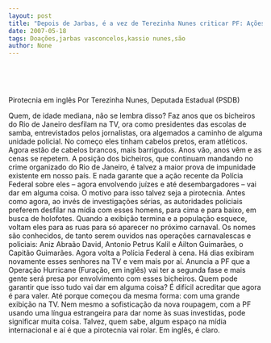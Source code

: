 ```yaml
---
layout: post
title: "Depois de Jarbas, é a vez de Terezinha Nunes criticar PF: Ações são pirotecnia para inglês ver"
date: 2007-05-18
tags: Doações,jarbas vasconcelos,kassio nunes,são
author: None
---
```


&nbsp;
&nbsp;

&nbsp;

Pirotecnia em ingl&ecirc;s
Por Terezinha Nunes,&nbsp;Deputada Estadual (PSDB)

Quem, de idade mediana, n&atilde;o se lembra disso? Faz anos que os bicheiros do Rio de Janeiro desfilam na TV, ora como presidentes das escolas de samba, entrevistados pelos jornalistas, ora algemados a caminho de alguma unidade
policial. No come&ccedil;o eles tinham cabelos pretos, eram atl&eacute;ticos. Agora est&atilde;o de cabelos brancos, mais barrigudos. Anos v&atilde;o, anos v&ecirc;m e as cenas se repetem.
A posi&ccedil;&atilde;o dos bicheiros, que continuam mandando no crime organizado do Rio de Janeiro, &eacute; talvez a maior prova de impunidade existente em nosso pa&iacute;s. E nada garante que a a&ccedil;&atilde;o recente da Pol&iacute;cia Federal sobre eles &ndash; agora envolvendo ju&iacute;zes e at&eacute; desembargadores &ndash; vai dar em alguma coisa.
O motivo para isso talvez seja a pirotecnia. Antes como agora, ao inv&eacute;s de investiga&ccedil;&otilde;es s&eacute;rias, as autoridades policiais preferem desfilar na m&iacute;dia com esses homens, para cima e para baixo, em busca de holofotes. Quando a exibi&ccedil;&atilde;o termina e a popula&ccedil;&atilde;o esquece, voltam eles para as ruas para s&oacute; aparecer no pr&oacute;ximo carnaval.
Os nomes s&atilde;o conhecidos, de tanto serem ouvidos nas opera&ccedil;&otilde;es carnavalescas e policiais: Aniz Abra&atilde;o David, Antonio Petrus Kalil e Ailton Guimar&atilde;es, o Capit&atilde;o Guimar&atilde;es.
Agora volta a Pol&iacute;cia Federal &agrave; cena. H&aacute; dias exibiram novamente esses senhores na TV e vem mais por a&iacute;. Anuncia a PF que a Opera&ccedil;&atilde;o Hurricane (Fura&ccedil;&atilde;o, em ingl&ecirc;s) vai ter a segunda fase e mais gente ser&aacute; presa por envolvimento com esses bicheiros.
Quem pode garantir que isso tudo vai dar em alguma coisa? &Eacute; dif&iacute;cil acreditar que agora &eacute; para valer. At&eacute; porque come&ccedil;ou da mesma forma: com uma grande exibi&ccedil;&atilde;o na TV. Nem mesmo a sofistica&ccedil;&atilde;o da nova roupagem, com a PF usando uma l&iacute;ngua estrangeira para dar nome &agrave;s suas investidas, pode significar muita coisa. Talvez, quem sabe, algum espa&ccedil;o na m&iacute;dia internacional e a&iacute; &eacute; que a pirotecnia vai rolar. Em ingl&ecirc;s, &eacute; claro. 